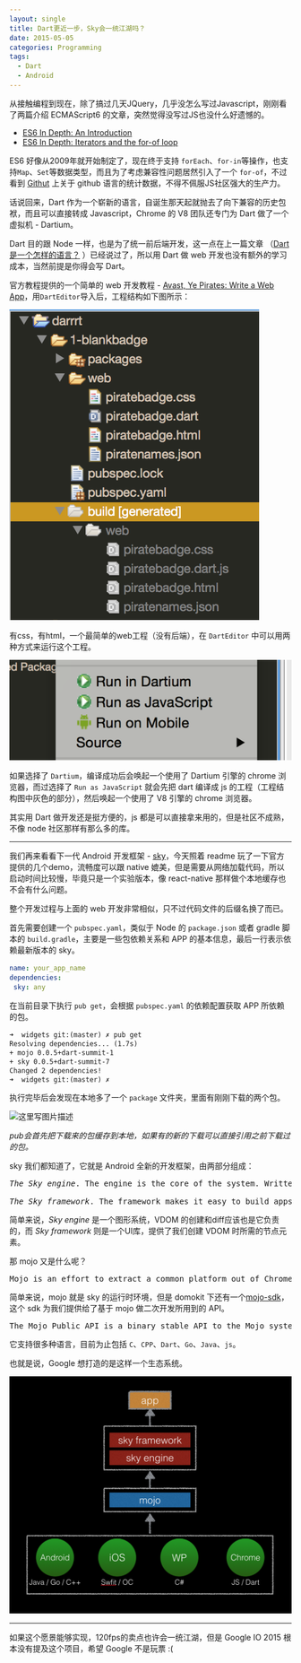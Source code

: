```yaml
---
layout: single
title: Dart更近一步，Sky会一统江湖吗？
date: 2015-05-05
categories: Programming
tags:
  - Dart
  - Android
---
```


从接触编程到现在，除了搞过几天JQuery，几乎没怎么写过Javascript，刚刚看了两篇介绍 ECMAScript6 的文章，突然觉得没写过JS也没什么好遗憾的。

<!--more-->

* [ES6 In Depth: An Introduction](https://hacks.mozilla.org/2015/04/es6-in-depth-an-introduction/)
* [ES6 In Depth: Iterators and the for-of loop](https://hacks.mozilla.org/2015/04/es6-in-depth-iterators-and-the-for-of-loop/)

ES6 好像从2009年就开始制定了，现在终于支持 `forEach`、`for-in`等操作，也支持`Map`、`Set`等数据类型，而且为了考虑兼容性问题居然引入了一个 `for-of`，不过看到 [Githut](http://githut.info/) 上关于 github 语言的统计数据，不得不佩服JS社区强大的生产力。

话说回来，Dart 作为一个崭新的语言，自诞生那天起就抛去了向下兼容的历史包袱，而且可以直接转成 Javascript，Chrome 的 V8 团队还专门为 Dart 做了一个虚拟机 - Dartium。

Dart 目的跟 Node 一样，也是为了统一前后端开发，这一点在上一篇文章 （[Dart是一个怎样的语言？](http://blog.csdn.net/feelang/article/details/45469151) ）已经说过了，所以用 Dart 做 web 开发也没有额外的学习成本，当然前提是你得会写 Dart。

官方教程提供的一个简单的 web 开发教程 - [Avast, Ye Pirates: Write a Web App](https://www.dartlang.org/codelabs/darrrt/)，用`DartEditor`导入后，工程结构如下图所示：

![](/assets/imgs/dart-project-structure.png)

有css，有html，一个最简单的web工程（没有后端），在 `DartEditor` 中可以用两种方式来运行这个工程。

![](/assets/imgs/dart-run.png)

如果选择了 `Dartium`，编译成功后会唤起一个使用了 Dartium 引擎的 chrome 浏览器，而过选择了 `Run as JavaScript` 就会先把 dart 编译成 js 的工程（工程结构图中灰色的部分），然后唤起一个使用了 V8 引擎的 chrome 浏览器。

其实用 Dart 做开发还是挺方便的，js 都是可以直接拿来用的，但是社区不成熟，不像 node 社区那样有那么多的库。

---

我们再来看看下一代 Android 开发框架 - [sky](https://github.com/domokit)，今天照着 readme 玩了一下官方提供的几个demo，流畅度可以跟 native 媲美，但是需要从网络加载代码，所以启动时间比较慢，毕竟只是一个实验版本，像 react-native 那样做个本地缓存也不会有什么问题。

整个开发过程与上面的 web 开发非常相似，只不过代码文件的后缀名换了而已。

首先需要创建一个 `pubspec.yaml`，类似于 Node 的 `package.json` 或者 gradle 脚本的 `build.gradle`，主要是一些包依赖关系和 APP 的基本信息，最后一行表示依赖最新版本的 sky。

```yaml
name: your_app_name
dependencies:
 sky: any
```

在当前目录下执行 `pub get`，会根据 `pubspec.yaml` 的依赖配置获取 APP 所依赖的包。

```shell
➜  widgets git:(master) ✗ pub get
Resolving dependencies... (1.7s)
+ mojo 0.0.5+dart-summit-1
+ sky 0.0.5+dart-summit-7
Changed 2 dependencies!
➜  widgets git:(master) ✗
```

执行完毕后会发现在本地多了一个 `package` 文件夹，里面有刚刚下载的两个包。

![这里写图片描述](http://img.blog.csdn.net/20150505003910350)

*pub会首先把下载来的包缓存到本地，如果有的新的下载可以直接引用之前下载过的包。*

sky 我们都知道了，它就是 Android 全新的开发框架，由两部分组成：

<pre>
<i>The Sky engine</i>. The engine is the core of the system. Written in C++, the engine provides the muscle of the Sky system. The engine provides several primitives, including a soft real-time scheduler and a hierarchial, retained-mode graphics system, that let you build high-quality apps.

<i>The Sky framework</i>. The framework makes it easy to build apps using Sky by providing familiar user interface widgets, such as buttons, infinite lists, and animations, on top of the engine using Dart. These extensible components follow a functional programming style inspired by React.
</pre>

简单来说，*Sky engine* 是一个图形系统，VDOM 的创建和diff应该也是它负责的，而 *Sky framework* 则是一个UI库，提供了我们创建 VDOM 时所需的节点元素。

那 mojo 又是什么呢？

<pre>Mojo is an effort to extract a common platform out of Chrome's renderer and plugin processes that can support multiple types of sandboxed content, such as HTML, Pepper, or NaCl.</pre>

简单来说，mojo 就是 sky 的运行时环境，但是 domokit 下还有一个[mojo-sdk](https://github.com/domokit/mojo_sdk)，这个 sdk 为我们提供给了基于 mojo 做二次开发所用到的 API。

<pre>The Mojo Public API is a binary stable API to the Mojo system.</pre>

它支持很多种语言，目前为止包括 `C`、`CPP`、`Dart`、`Go`、`Java`、`js`。

也就是说，Google 想打造的是这样一个生态系统。

![](/assets/imgs/dart.png)

---

如果这个愿景能够实现，120fps的卖点也许会一统江湖，但是 Google IO 2015 根本没有提及这个项目，希望 Google 不是玩票 :(
